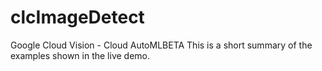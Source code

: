 # clcImageDetect
Google Cloud Vision - Cloud AutoMLBETA
This is a short summary of the examples shown in the live demo. 
